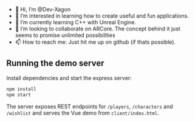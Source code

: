 - 👋 Hi, I’m @Dev-Xagon
- 👀 I’m interested in learning how to create useful and fun applications.
- 🌱 I’m currently learning C++ with Unreal Engine.
- 💞️ I’m looking to collaborate on ARCore. The concept behind it just seems to promise unlimited possibilities
- 📫 How to reach me: Just hit me up on github (if thats possible).

<!---
Dev-Xagon/Dev-Xagon is a ✨ special ✨ repository because its `README.md` (this file) appears on your GitHub profile.
You can click the Preview link to take a look at your changes.
--->

## Running the demo server

Install dependencies and start the express server:

```bash
npm install
npm start
```

The server exposes REST endpoints for `/players`, `/characters` and `/wishlist` and serves the Vue demo from `client/index.html`.
